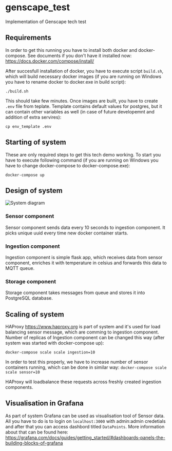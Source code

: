 # genscape_test
Implementation of Genscape tech test

## Requirements
In order to get this running you have to install both docker and docker-compose. See documents if you don't have it installed now: https://docs.docker.com/compose/install/

After succesfull installation of docker, you have to execute script `build.sh`, which will build necessary docker images (if you are running on Windows you have to rename docker to docker.exe in build script):


```./build.sh```

This should take few minutes. Once images are built, you have to create `.env` file from teplate. Template contains default values for postgres, but it can contain other variables as well (in case of future developemnt and addition of extra servires):


```cp env_template .env```

## Starting of system

These are only required steps to get this tech demo working. To start you have to execute following command (if you are running on Windows you have to change docker-compose to docker-compose.exe):


```docker-compose up```

## Design of system

![System diagram](diagram.png)

### Sensor component
Sensor component sends data every 10 seconds to ingestion component. It picks unique uuid every time new docker container starts.

### Ingestion component
Ingestion component is simple flask app, which receives data from sensor component, enriches it with temperature in celsius and forwards this data to MQTT queue.

### Storage component
Storage component takes messages from queue and stores it into PostgreSQL database.

## Scaling of system
HAProxy https://www.haproxy.org is part of system and it's used for load balancing sensor message, which are comming to ingestion component. Number of replicas of Ingestion component can be changed this way (after system was started with docker-compose up):

```docker-compose scale scale ingestion=10```

In order to test this properly, we have to increase number of sensor containers running, which can be done in similar way:
```docker-compose scale scale sensor=10```

HAProxy will loadbalance these requests across freshly created ingestion components.

## Visualisation in Grafana
As part of system Grafana can be used as visualisation tool of Sensor data. All you have to do is to login on `localhost:3000` with admin:admin credetials and after that you can access dashbord titled `DataPoints`. More information about that can be found here: https://grafana.com/docs/guides/getting_started/#dashboards-panels-the-building-blocks-of-grafana


